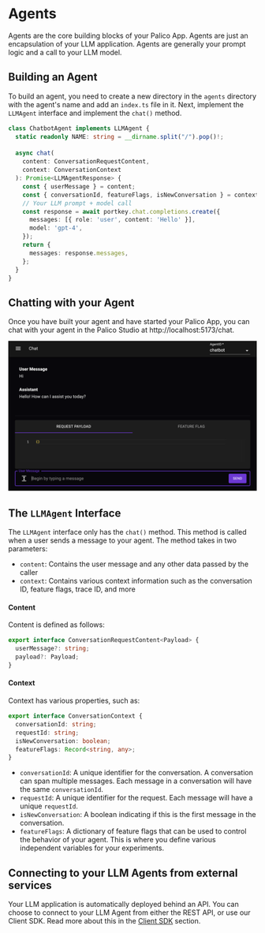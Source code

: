 # Agents

Agents are the core building blocks of your Palico App. Agents are just an encapsulation of your LLM application. Agents are generally your prompt logic and a call to your LLM model.

## Building an Agent
To build an agent, you need to create a new directory in the `agents` directory with the agent's name and add an `index.ts` file in it. Next, implement the `LLMAgent` interface and implement the `chat()` method.

```typescript
class ChatbotAgent implements LLMAgent {
  static readonly NAME: string = __dirname.split("/").pop()!;

  async chat(
    content: ConversationRequestContent,
    context: ConversationContext
  ): Promise<LLMAgentResponse> {
    const { userMessage } = content;
    const { conversationId, featureFlags, isNewConversation } = context;
    // Your LLM prompt + model call
    const response = await portkey.chat.completions.create({
      messages: [{ role: 'user', content: 'Hello' }],
      model: 'gpt-4',
    });
    return {
      messages: response.messages,
    };
  }
}
```

## Chatting with your Agent
Once you have built your agent and have started your Palico App, you can chat with your agent in the Palico Studio at http://localhost:5173/chat.

![Chat UI](../../static/img//studio/chat_ui.png)

## The `LLMAgent` Interface
The `LLMAgent` interface only has the `chat()` method. This method is called when a user sends a message to your agent. The method takes in two parameters:
- `content`: Contains the user message and any other data passed by the caller
- `context`: Contains various context information such as the conversation ID, feature flags, trace ID, and more

#### Content
Content is defined as follows:
```typescript
export interface ConversationRequestContent<Payload> {
  userMessage?: string;
  payload?: Payload;
}
```

#### Context
Context has various properties, such as:
```typescript
export interface ConversationContext {
  conversationId: string;
  requestId: string;
  isNewConversation: boolean;
  featureFlags: Record<string, any>;
}
```
- `conversationId`: A unique identifier for the conversation. A conversation can span multiple messages. Each message in a conversation will have the same `conversationId`.
- `requestId`: A unique identifier for the request. Each message will have a unique `requestId`.
- `isNewConversation`: A boolean indicating if this is the first message in the conversation.
- `featureFlags`: A dictionary of feature flags that can be used to control the behavior of your agent. This is where you define various independent variables for your experiments.

## Connecting to your LLM Agents from external services
Your LLM application is automatically deployed behind an API. You can choose to connect to your LLM Agent from either the REST API, or use our Client SDK. Read more about this in the [Client SDK](./10_sdk.md) section.